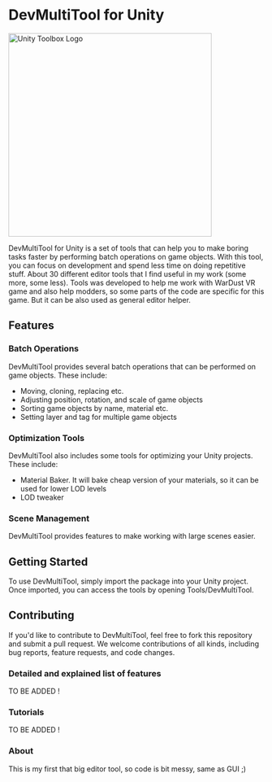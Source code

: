 # DevMultiTool for Unity

<img src="https://beeimg.com/images/h53473132103.png" alt="Unity Toolbox Logo" width="400"/>


DevMultiTool for Unity is a set of tools that can help you to make boring tasks faster by performing batch operations on game objects. With this tool, you can focus on development and spend less time on doing repetitive stuff. About 30 different editor tools that I find useful in my work (some more, some less).
Tools was developed to help me work with WarDust VR game and also help modders, so some parts of the code are specific for this game. But it can be also used as general editor helper.

## Features

### Batch Operations

DevMultiTool provides several batch operations that can be performed on game objects. These include:

- Moving, cloning, replacing etc.
- Adjusting position, rotation, and scale of game objects
- Sorting game objects by name, material etc.
- Setting layer and tag for multiple game objects

### Optimization Tools

DevMultiTool also includes some tools for optimizing your Unity projects. These include:

- Material Baker. It will bake cheap version of your materials, so it can be used for lower LOD levels
- LOD tweaker

### Scene Management

DevMultiTool provides features to make working with large scenes easier.


## Getting Started

To use DevMultiTool, simply import the package into your Unity project. Once imported, you can access the tools by opening Tools/DevMultiTool.

## Contributing

If you'd like to contribute to DevMultiTool, feel free to fork this repository and submit a pull request. We welcome contributions of all kinds, including bug reports, feature requests, and code changes.

### Detailed and explained list of features

TO BE ADDED !

### Tutorials

TO BE ADDED !

### About

This is my first that big editor tool, so code is bit messy, same as GUI ;)



